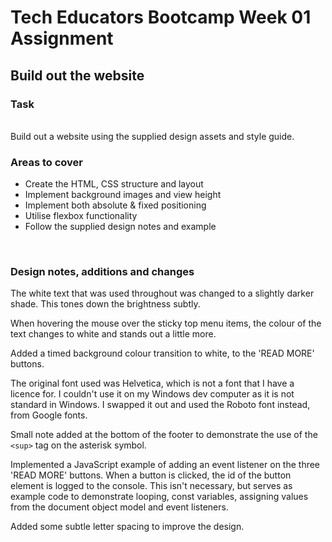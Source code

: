 # Tech Educators Bootcamp Week 01 Assignment

## Build out the website

### Task
<br>
Build out a website using the supplied design assets and style guide.
<br>

### Areas to cover

- Create the HTML, CSS structure and layout
- Implement background images and view height
- Implement both absolute & fixed positioning
- Utilise flexbox functionality
- Follow the supplied design notes and example
<br>

### Design notes, additions and changes

The white text that was used throughout was changed to a slightly darker shade. This tones down the brightness subtly. 

When hovering the mouse over the sticky top menu items, the colour of the text changes to white and stands out a little more.  

Added a timed background colour transition to white, to the 'READ MORE' buttons.

The original font used was Helvetica, which is not a font that I have a licence for. I couldn't use it on my Windows dev computer as it is not standard in Windows. I swapped it out and used the Roboto font instead, from Google fonts.

Small note added at the bottom of the footer to demonstrate the use of the `<sup>` tag on the asterisk symbol.

Implemented a JavaScript example of adding an event listener on the three 'READ MORE' buttons. When a button is clicked, the id of the button element is logged to the console. This isn't necessary, but serves as example code to demonstrate looping, const variables, assigning values from the document object model and event listeners. 

Added some subtle letter spacing to improve the design. 